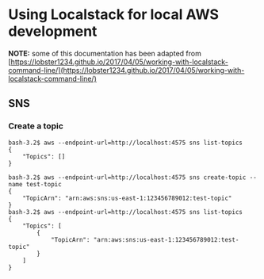 # Using Localstack for local AWS development

**NOTE:** some of this documentation has been adapted from [https://lobster1234.github.io/2017/04/05/working-with-localstack-command-line/](https://lobster1234.github.io/2017/04/05/working-with-localstack-command-line/)

## SNS
### Create a topic

```
bash-3.2$ aws --endpoint-url=http://localhost:4575 sns list-topics
{
    "Topics": []
}

bash-3.2$ aws --endpoint-url=http://localhost:4575 sns create-topic --name test-topic
{
    "TopicArn": "arn:aws:sns:us-east-1:123456789012:test-topic"
}
bash-3.2$ aws --endpoint-url=http://localhost:4575 sns list-topics
{
    "Topics": [
        {
            "TopicArn": "arn:aws:sns:us-east-1:123456789012:test-topic"
        }
    ]
}
```